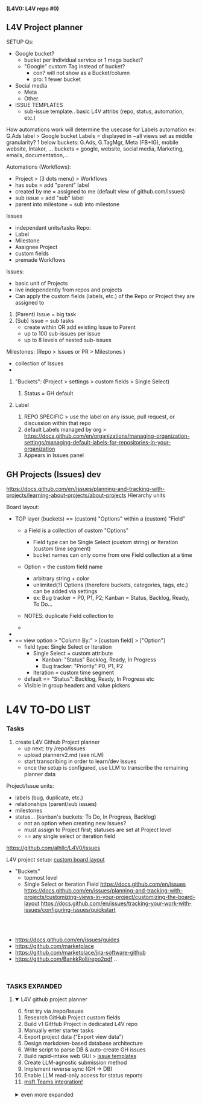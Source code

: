 #### (L4V0: L4V repo #0)
 
## L4V Project planner

SETUP Qs: 
- Google bucket?
  - bucket per Individual service or 1 mega bucket? 
  - "Google" custom Tag instead of bucket?
    -  con? will not show as a Bucket/column
    -  pro: 1 fewer bucket  
- Social media
  - Meta
  - Other..
- ISSUE TEMPLATES
  - sub-issue template.. basic L4V attribs (repo, status, automation, etc.) 


How automations work will determine the usecase for Labels
automation ex: G.Ads label > Google bucket
Labels = displayed in ~all views
set as middle granularity? 1 below buckets: G.Ads, G.TagMgr, Meta (FB+IG), mobile website, Intaker, ...
buckets = google, website, social media, Marketing, emails, documentation,...

Automations (Workflows):
- Project > (3 dots menu) > Workflows 
- has subs = add "parent" label
- created by me = assigned to me (default view of github.com/issues)
- sub issue = add "sub" label 
- parent into milestone = sub into milestone


Issues
- independant units/tasks
Repo: 
- Label
- Milestone
- Assignee
Project
- custom fields
- premade Workflows



Issues: 
- basic unit of Projects
- live independently from repos and projects
- Can apply the custom fields (labels, etc.) of the Repo or Project they are assigned to
1. (Parent) Issue = big task
2. (Sub) Issue = sub tasks 
   - create within OR add existing Issue to Parent
   - up to 100 sub-issues per issue
   - up to 8 levels of nested sub-issues



Milestones: (Repo > Issues or PR > Milestones )
- collection of Issues
- 


1. "Buckets": (Project > settings > custom fields > Single Select)
   1. Status = GH default

2. Label 
   1. REPO SPECIFIC > use the label on any issue, pull request, or discussion within that repo
   2. default Labels managed by org > https://docs.github.com/en/organizations/managing-organization-settings/managing-default-labels-for-repositories-in-your-organization
   3. Appears in Issues panel 




## GH Projects (Issues) dev

https://docs.github.com/en/issues/planning-and-tracking-with-projects/learning-about-projects/about-projects
Hierarchy units

Board layout: 

- TOP layer (buckets) == (custom) "Options" within a (custom) "Field" 
  -   a Field is a collection of custom "Options" 
      -   Field type can be Single Select (custom string) or Iteration (custom time segment)
      -  bucket names can only come from one Field collection at a time
   -  Option = the custom field name  
      -  arbitrary string + color
      -  unlimited(?) Options (therefore buckets, categories, tags, etc.) can be added via settings 
      -  ex: Bug tracker = P0, P1, P2; Kanban = Status, Backlog, Ready, To Do...
   -  NOTES: duplicate Field collection to  

  - 
- 
- == view option > "Column By:" > [custom field] > ["Option"]
    -  field type: Single Select or Iteration
       -  Single Select = custom attribute
          -  Kanban: "Status"  Backlog, Ready, In Progress
          -  Bug tracker: "Priority" P0, P1, P2
       -  Iteration = custom time segment
    -  default == "Status": Backlog, Ready, In Progress etc
    -  Visible in group headers and value pickers





# L4V TO-DO LIST

### Tasks

1) create L4V Github Project planner  
   - up next: try /repo/Issues
   - upload plannerv2.md (see nLM)
   - start transcribing in order to learn/dev Issues 
   - once the setup is configured, use LLM to transcribe the remaining planner data 

Project/Issue units: 
- labels (bug, duplicate, etc.) 
- relationships (parent/sub issues)
- milestones
- status... (kanban's buckets: To Do, In Progress, Backlog) 
   - not an option when creating new Issues?
   - must assign to Project first; statuses are set at Project level
   - == any single select or iteration field

https://github.com/alhllc/L4V0/issues

L4V project setup: [custom board layout](https://docs.github.com/en/issues/planning-and-tracking-with-projects/customizing-views-in-your-project/customizing-the-board-layout)
- "Buckets"
  - topmost level
  - Single Select or Iteration Field
https://docs.github.com/en/issues
https://docs.github.com/en/issues/planning-and-tracking-with-projects/customizing-views-in-your-project/customizing-the-board-layout
https://docs.github.com/en/issues/tracking-your-work-with-issues/configuring-issues/quickstart


<br>
<br>

- https://docs.github.com/en/issues/guides
- https://github.com/marketplace
- https://github.com/marketplace/jira-software-github
- https://github.com/BankkRoll/repo2pdf .. 

<br>

### TASKS EXPANDED

1) <details open>
   <summary>L4V github project planner</summary>

   0) first try via /repo/Issues  
   1) Research GitHub Project custom fields  
   2) Build v1 GitHub Project in dedicated L4V repo  
   3) Manually enter starter tasks  
   4) Export project data (“Export view data”)  
   5) Design markdown-based database architecture  
   6) Write script to parse DB & auto-create GH issues  
   7) Build rapid-intake web GUI  > [issue templates](https://docs.github.com/en/communities/using-templates-to-encourage-useful-issues-and-pull-requests/about-issue-and-pull-request-templates#issue-templates)
   8) Create LLM-agnostic submission method  
   9) Implement reverse sync (GH → DB)  
   10) Enable LLM read-only access for status reports
   11) [msft Teams integration!](https://github.com/integrations/microsoft-teams/blob/master/Readme.md) 

   <br> 

   <details>
   <summary>even more expanded</summary>
   
   
   
   1) **Research GitHub Project custom fields**  
      - Read official docs; note field types & limits  
      - Draft initial list of required custom fields  
      - **[Q1]** Specify any *must-have* fields/tags (e.g., **Priority**, **Status**, **LLM Ready**)
   
   2) **Build v1 GitHub Project in dedicated L4V repo**  
      - Create or select L4V repository  
      - Enable Projects, add custom fields/tags from Task 1  
      - **[Q2]** Use a brand-new repo or an existing one?
   
   3) **Manually enter starter tasks**  
      - Add ~5-8 varied issues to exercise every field  
      - Confirm fields render correctly in board views
   
   4) **Export project data**  
      - Use “Export view data” to download CSV/JSON  
      - Store export in project `/data/` folder for analysis
   
   5) **Design markdown-based database architecture**  
      - Map exported field names → cleaner camelCase keys  
      - Define controlled vocabularies (e.g., `status:` idea | backlog | in-progress | review | done)  
      - **[Q3]** Preferred file name and location for the DB (e.g., `project_db.md` in repo root)?
   
   6) **Write script to parse DB & create issues**  
      - Choose language (GitHub REST/GraphQL API)  
      - Parse markdown → JSON, POST to GitHub  
      - Handle updates vs. new items  
      - **[Q4]** Language preference: **Python**, **JavaScript/Node**, or other?
   
   7) **Build rapid-intake web GUI**  
      - Minimal form → writes to DB and/or GH API  
      - Consider Flask/FastAPI (Python) or Next.js (JS)  
      - Trigger backend script on submission  
      - **[Q5]** Any UI/tech-stack preferences?
   
   8) **Create LLM-agnostic submission method**  
      - Define plain-text syntax (e.g., `/add "Task" :: description :: labels`)  
      - Backend parses and enqueues creation workflow
   
   9) **Implement reverse sync (GH → DB)**  
      - Scheduled job or GitHub Action to append/merge changes back into DB  
      - Resolve conflicts (GH edits vs. DB edits)
   
   10) **Enable LLM read-only access for status reports**  
       - Host DB file in repo (public or token-scoped)  
       - Document retrieval URL or API endpoint for LLMs  
       - Optional: expose filtered JSON for easy parsing
   
   ---
   
   ### Clarifying Questions
   
   1. **[Q1]** Must-have custom fields/tags?  
   2. **[Q2]** New repo vs. existing L4V repo?  
   3. **[Q3]** Preferred database file name/location?  
   4. **[Q4]** Script language preference (Python/JS/other)?  
   5. **[Q5]** Front-end tech preference (Flask, Next.js, etc.)?
   
   </details>
   
   </details>
